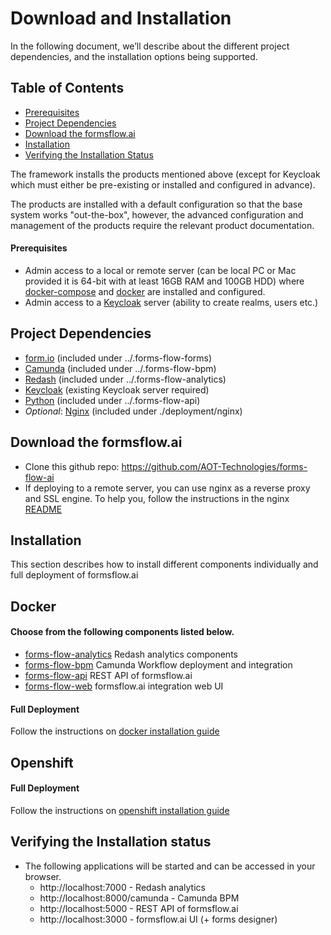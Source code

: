 # Download and Installation
In the following document, we’ll describe about the different project dependencies, and the installation options being supported.

## Table of Contents
* [Prerequisites](#prerequisites)
* [Project Dependencies](#project-dependencies)
* [Download the formsflow.ai](#download-the-formsflowai)
* [Installation](#installation)
* [Verifying the Installation Status](#verifying-the-installation-status)

 The framework installs the products mentioned above (except for Keycloak which must either be pre-existing or installed and configured in advance).

The products are installed with a default configuration so that the base system works "out-the-box", however, the advanced configuration and management of the products require the relevant product documentation. 

#### Prerequisites

* Admin access to a local or remote server (can be local PC or Mac provided it is 64-bit with at least 16GB RAM and 100GB HDD) where [docker-compose](https://docker.com) and [docker](https://docker.com) are installed and configured. 
* Admin access to a [Keycloak](https://www.keycloak.org/) server  (ability to create realms, users etc.)


## Project Dependencies
- [form.io](https://www.form.io/opensource) (included under ../.forms-flow-forms)
- [Camunda](https://camunda.com/) (included under ../.forms-flow-bpm)
- [Redash](https://redash.io) (included under ../.forms-flow-analytics)
- [Keycloak](https://www.keycloak.org/) (existing Keycloak server required)
- [Python](https://www.python.org/) (included under ../.forms-flow-api)
- *Optional*: [Nginx](https://www.nginx.com) (included under ./deployment/nginx) 

## Download the formsflow.ai

* Clone this github repo:  https://github.com/AOT-Technologies/forms-flow-ai
* If deploying to a remote server, you can use nginx as a reverse proxy and SSL engine. To help you, follow the instructions in the nginx [README](./nginx/README.md)

## Installation
This section describes how to install different components individually and full deployment of formsflow.ai

Docker
------------------
#### Choose from the following components listed below.
 * [forms-flow-analytics](./forms-flow-analytics) Redash analytics components
 * [forms-flow-bpm](./forms-flow-bpm) Camunda Workflow deployment and integration
 * [forms-flow-api](./forms-flow-api) REST API of formsflow.ai
 * [forms-flow-web](./forms-flow-web) formsflow.ai integration web UI

 #### Full Deployment
 Follow the instructions on [docker installation guide](./docker)
 
Openshift
------------------
#### Full Deployment
 Follow the instructions on [openshift installation guide](./openshift)
 
## Verifying the Installation status
* The following applications will be started and can be accessed in your browser.
   * http://localhost:7000 - Redash analytics
   * http://localhost:8000/camunda - Camunda BPM
   * http://localhost:5000 - REST API of formsflow.ai
   * http://localhost:3000 - formsflow.ai UI (+ forms designer) 
                  
